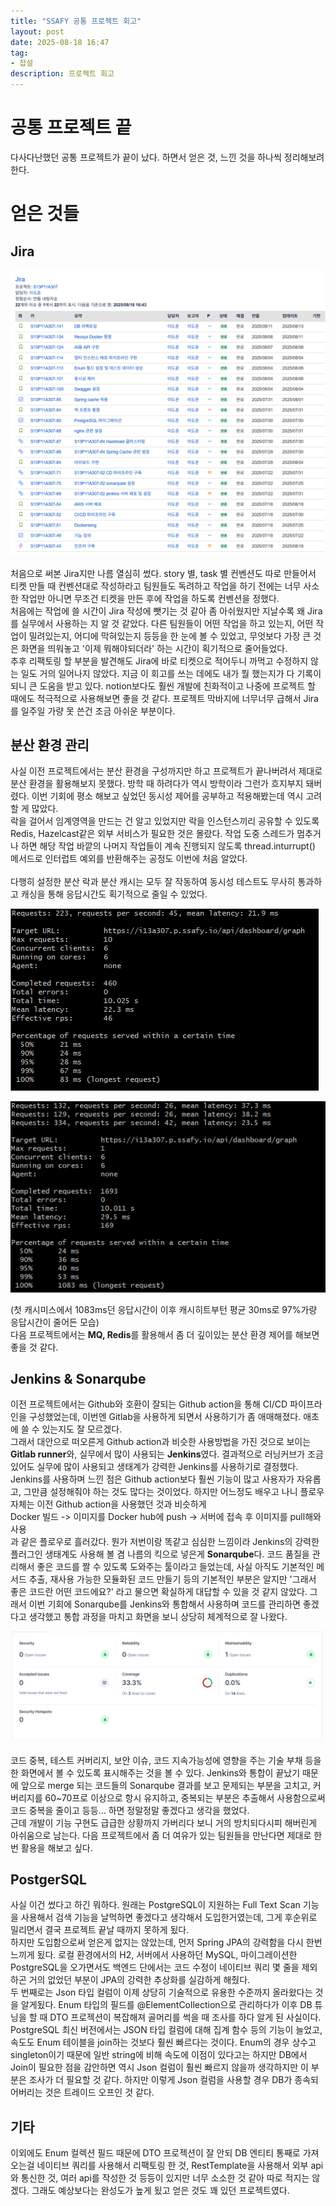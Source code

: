```yaml
---
title: "SSAFY 공통 프로젝트 회고"
layout: post
date: 2025-08-18 16:47
tag:
- 잡설
description: 프로젝트 회고
---  
```


# 공통 프로젝트 끝  
다사다난했던 공통 프로젝트가 끝이 났다. 하면서 얻은 것, 느낀 것을 하나씩 정리해보려 한다.  

# 얻은 것들  

## Jira  

![JIRA](/assets/img/jira목록.png)  

처음으로 써본 Jira지만 나름 열심히 썼다. story 별, task 별 컨벤션도 따로 만들어서 티켓 만들 때 컨벤션대로 작성하라고 팀원들도 독려하고 작업을 하기 전에는 너무 사소한 작업만 아니면 무조건 티켓을 만든 후에 작업을 하도록 컨벤션을 정했다.  
처음에는 작업에 쓸 시간이 Jira 작성에 뺏기는 것 같아 좀 아쉬웠지만 지날수록 왜 Jira를 실무에서 사용하는 지 알 것 같았다. 다른 팀원들이 어떤 작업을 하고 있는지, 어떤 작업이 밀려있는지, 어디에 막혀있는지 등등을 한 눈에 볼 수 있었고, 무엇보다 가장 큰 것은 화면을 띄워놓고 '이제 뭐해야되더라' 하는 시간이 획기적으로 줄어들었다.  
추후 리팩토링 할 부분을 발견해도 Jira에 바로 티켓으로 적어두니 까먹고 수정하지 않는 일도 거의 일어나지 않았다. 지금 이 회고를 쓰는 데에도 내가 뭘 했는지가 다 기록이 되니 큰 도움을 받고 있다. notion보다도 훨씬 개발에 친화적이고 나중에 프로젝트 할 때에도 적극적으로 사용해보면 좋을 것 같다. 프로젝트 막바지에 너무너무 급해서 Jira를 일주일 가량 못 쓴건 조금 아쉬운 부분이다.  

## 분산 환경 관리  

사실 이전 프로젝트에서는 분산 환경을 구성까지만 하고 프로젝트가 끝나버려서 제대로 분산 환경을 활용해보지 못했다. 방학 때 하려다가 역시 방학이라 그런가 흐지부지 돼버렸다. 이번 기회에 평소 해보고 싶었던 동시성 제어를 공부하고 적용해봤는데 역시 고려할 게 많았다.  
락을 걸어서 임계영역을 만드는 건 알고 있었지만 락을 인스턴스끼리 공유할 수 있도록 Redis, Hazelcast같은 외부 서비스가 필요한 것은 몰랐다. 작업 도중 스레드가 멈추거나 하면 해당 작업 바깥의 나머지 작업들이 계속 진행되지 않도록 thread.inturrupt() 메서드로 인터럽트 예외를 반환해주는 공정도 이번에 처음 알았다.  
&nbsp;  
다행히 설정한 분산 락과 분산 캐시는 모두 잘 작동하여 동시성 테스트도 무사히 통과하고 캐싱을 통해 응답시간도 획기적으로 줄일 수 있었다.  

![캐시](/assets/img/분산캐시.PNG)  

![캐시미스](/assets/img/분산캐시미스.PNG)  

(첫 캐시미스에서 1083ms던 응답시간이 이후 캐시히트부턴 평균 30ms로 97%가량 응답시간이 줄어든 모습)  
다음 프로젝트에서는 **MQ, Redis**를 활용해서 좀 더 깊이있는 분산 환경 제어를 해보면 좋을 것 같다.  

## Jenkins & Sonarqube  

이전 프로젝트에서는 Github와 호환이 잘되는 Github action을 통해 CI/CD 파이프라인을 구성했었는데, 이번엔 Gitlab을 사용하게 되면서 사용하기가 좀 애매해졌다. 애초에 쓸 수 있는지도 잘 모르겠다.  
그래서 대안으로 떠오른게 Github action과 비슷한 사용방법을 가진 것으로 보이는 **Gitlab runner**와, 실무에서 많이 사용되는 **Jenkins**였다. 결과적으로 러닝커브가 조금 있어도 실무에 많이 사용되고 생태계가 강력한 Jenkins를 사용하기로 결정했다.
Jenkins를 사용하며 느낀 점은 Github action보다 훨씬 기능이 많고 사용자가 자유롭고, 그만큼 설정해줘야 하는 것도 많다는 것이었다. 
하지만 어느정도 배우고 나니 플로우 자체는 이전 Github action을 사용했던 것과 비슷하게  
Docker 빌드 -> 이미지를 Docker hub에 push -> 서버에 접속 후 이미지를 pull해와 사용  
과 같은 플로우로 흘러갔다. 
뭔가 저번이랑 똑같고 심심한 느낌이라 Jenkins의 강력한 플러그인 생태계도 사용해 볼 겸 나름의 킥으로 넣은게 **Sonarqube**다. 코드 품질을 관리해서 좋은 코드를 짤 수 있도록 도와주는 툴이라고 들었는데, 사실 아직도 기본적인 메서드 추출, 재사용 가능한 모듈화된 코드 만들기 등의 기본적인 부분은 알지만 '그래서 좋은 코드란 어떤 코드에요?' 라고 물으면 확실하게 대답할 수 있을 것 같지 않았다. 그래서 이번 기회에 Sonarqube를 Jenkins와 통합해서 사용하며 코드를 관리하면 좋겠다고 생각했고 통합 과정을 마치고 화면을 보니 상당히 체계적으로 잘 나왔다.  

![sonarqube](/assets/img/sonarqube.png)  

코드 중복, 테스트 커버리지, 보안 이슈, 코드 지속가능성에 영향을 주는 기술 부채 등을 한 화면에서 볼 수 있도록 표시해주는 것을 볼 수 있다. Jenkins와 통합이 끝났기 때문에 앞으로 merge 되는 코드들의 Sonarqube 결과를 보고 문제되는 부분을 고치고, 커버리지를 60~70프로 이상으로 항시 유지하고, 중복되는 부분은 추출해서 사용함으로써 코드 중복을 줄이고 등등... 하면 정말정말 좋겠다고 생각을 했었다.  
근데 개발이 기능 구현도 급급한 상황까지 가버리다 보니 거의 방치되다시피 해버린게 아쉬움으로 남는다. 다음 프로젝트에서 좀 더 여유가 있는 팀원들을 만난다면 제대로 한번 활용을 해보고 싶다.  

## PostgerSQL  

사실 이건 썼다고 하긴 뭐하다. 원래는 PostgreSQL이 지원하는 Full Text Scan 기능을 사용해서 검색 기능을 날먹하면 좋겠다고 생각해서 도입한거였는데, 그게 후순위로 밀리면서 결국 프로젝트 끝날 때까지 못하게 됬다.  
하지만 도입함으로써 얻은게 없지는 않았는데, 먼저 Spring JPA의 강력함을 다시 한번 느끼게 됬다. 로컬 환경에서의 H2, 서버에서 사용하던 MySQL, 마이그레이션한 PostgreSQL을 오가면서도 백엔드 단에서는 코드 수정이 네이티브 쿼리 몇 줄을 제외하곤 거의 없었던 부분이 JPA의 강력한 추상화를 실감하게 해줬다.  
두 번째로는 Json 타입 컬럼이 이제 상당히 기술적으로 유용한 수준까지 올라왔다는 것을 알게됬다. Enum 타입의 필드를 @ElementCollection으로 관리하다가 이후 DB 튜닝을 할 때 DTO 프로젝션이 복잡해져 골머리를 썩을 때 조사를 하다 알게 된 사실이다. PostgreSQL 최신 버전에서는 JSON 타입 컬럼에 대해 집계 함수 등의 기능이 늘었고, 속도도 Enum 테이블을 join하는 것보다 훨씬 빠르다는 것이다. Enum의 경우 상수고 singleton이기 때문에 일반 string에 비해 속도에 이점이 있다고는 하지만 DB에서 Join이 필요한 점을 감안하면 역시 Json 컬럼이 훨씬 빠르지 않을까 생각하지만 이 부분은 조사가 더 필요할 것 같다. 하지만 이렇게 Json 컬럼을 사용할 경우 DB가 종속되어버리는 것은 트레이드 오프인 것 같다.  

## 기타  

이외에도 Enum 컬렉션 필드 때문에 DTO 프로젝션이 잘 안되 DB 엔티티 통째로 가져오는걸 네이티브 쿼리를 사용해서 리팩토링 한 것, RestTemplate을 사용해서 외부 api와 통신한 것, 여러 api를 작성한 것 등등이 있지만 너무 소소한 것 같아 따로 적지는 않겠다. 그래도 예상보다는 완성도가 높게 됬고 얻은 것도 꽤 있던 프로젝트였다.